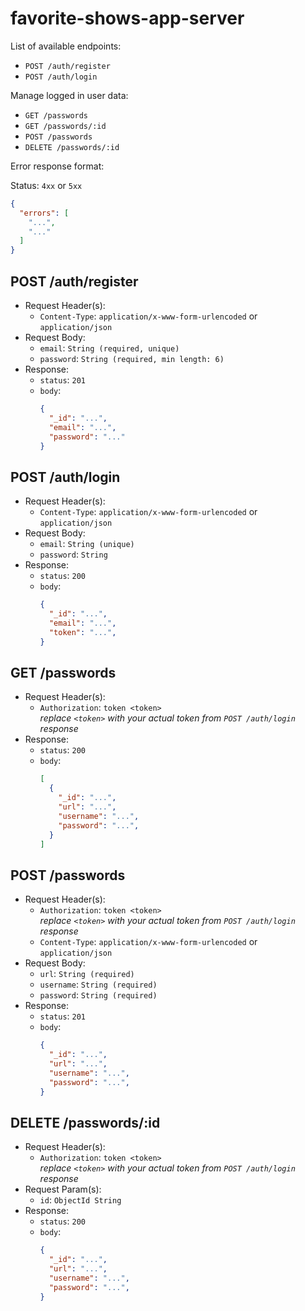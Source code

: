 # favorite-shows-app-server

List of available endpoints:
- `POST /auth/register`
- `POST /auth/login`

Manage logged in user data:
- `GET /passwords`
- `GET /passwords/:id`
- `POST /passwords`
- `DELETE /passwords/:id`

Error response format:

Status: `4xx` or `5xx`  

```json
{
  "errors": [
    "...",
    "..."
  ]
}
```

## POST /auth/register

- Request Header(s):
  - `Content-Type`: `application/x-www-form-urlencoded` or `application/json`
- Request Body:
  - `email`: `String (required, unique)`
  - `password`: `String (required, min length: 6)`
- Response:
  - `status`: `201`
  - `body`:
    ```json
    {
      "_id": "...",
      "email": "...",
      "password": "..."
    }
    ```

## POST /auth/login

- Request Header(s):
  - `Content-Type`: `application/x-www-form-urlencoded` or `application/json`
- Request Body:
  - `email`: `String (unique)`
  - `password`: `String`
- Response:
  - `status`: `200`
  - `body`:
    ```json
    {
      "_id": "...",
      "email": "...",
      "token": "...",
    }
    ```

## GET /passwords

- Request Header(s):
  - `Authorization`: `token <token>`  
    *replace `<token>` with your actual token from `POST /auth/login` response*
- Response:
  - `status`: `200`
  - `body`:
    ```json
    [
      {
        "_id": "...",
        "url": "...",
        "username": "...",
        "password": "...",
      }
    ]
    ```

## POST /passwords

- Request Header(s):
  - `Authorization`: `token <token>`  
    *replace `<token>` with your actual token from `POST /auth/login` response*
  - `Content-Type`: `application/x-www-form-urlencoded` or `application/json`
- Request Body:
  - `url`: `String (required)`
  - `username`: `String (required)`
  - `password`: `String (required)`
- Response:
  - `status`: `201`
  - `body`:
    ```json
    {
      "_id": "...",
      "url": "...",
      "username": "...",
      "password": "...",
    }
    ```

## DELETE /passwords/:id

- Request Header(s):
  - `Authorization`: `token <token>`  
    *replace `<token>` with your actual token from `POST /auth/login` response*
- Request Param(s):
  - `id`: `ObjectId String`
- Response:
  - `status`: `200`
  - `body`:
    ```json
    {
      "_id": "...",
      "url": "...",
      "username": "...",
      "password": "...",
    }
    ```
